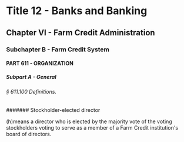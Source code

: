 
# Title 12 - Banks and Banking
## Chapter VI - Farm Credit Administration
### Subchapter B - Farm Credit System
#### PART 611 - ORGANIZATION
##### Subpart A - General
###### § 611.100 Definitions.
####### Stockholder-elected director

(h)means a director who is elected by the majority vote of the voting stockholders voting to serve as a member of a Farm Credit institution's board of directors.
